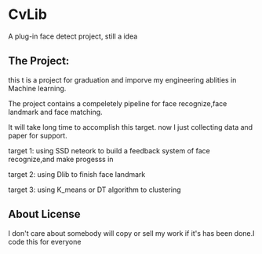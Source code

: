# CvLib
A plug-in face detect  project, still a idea
## The Project:
this t is a project for graduation and imporve my engineering ablities in Machine learning.

The project contains a compeletely pipeline for face recognize,face landmark and face matching.

It will take long time to accomplish this target. now I just collecting data and paper for support.

target 1: using SSD neteork to build a feedback system of face recognize,and make progesss in 

target 2: using Dlib to finish face landmark

target 3: using K_means or DT algorithm to clustering


## About License
I don't care about somebody will copy or sell my work if it's has been done.I code this for everyone

